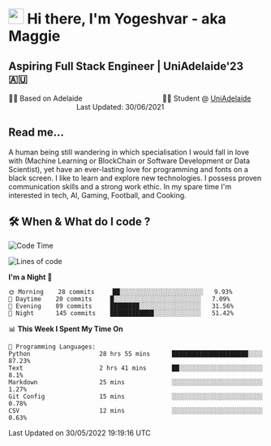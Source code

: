 <h1><img src="https://emojis.slackmojis.com/emojis/images/1531849430/4246/blob-sunglasses.gif?1531849430" width="30"/> Hi there, I'm Yogeshvar - aka Maggie</h1>

## Aspiring Full Stack Engineer | UniAdelaide'23 🇦🇺  
🏂🏻  Based on Adelaide &nbsp;&nbsp;&nbsp;&nbsp;&nbsp;&nbsp;&nbsp;&nbsp;&nbsp;&nbsp;&nbsp;&nbsp;&nbsp;&nbsp;&nbsp;&nbsp;&nbsp;&nbsp;&nbsp;&nbsp;&nbsp;&nbsp;&nbsp;&nbsp;&nbsp;&nbsp;&nbsp;&nbsp;&nbsp;&nbsp;&nbsp;&nbsp;&nbsp;&nbsp;&nbsp;&nbsp;&nbsp;&nbsp;&nbsp;👨‍💻 Student @ [UniAdelaide](https://www.adelaide.edu.au)   &nbsp;&nbsp;&nbsp;&nbsp;&nbsp;&nbsp;&nbsp;&nbsp;&nbsp;&nbsp;&nbsp;&nbsp;&nbsp;&nbsp;&nbsp;&nbsp;&nbsp;&nbsp;&nbsp;&nbsp;&nbsp;&nbsp;&nbsp;&nbsp;&nbsp;&nbsp;&nbsp;&nbsp;&nbsp;&nbsp;&nbsp;&nbsp; &nbsp;Last Updated: 30/06/2021

## Read me...

A human being still wandering in which specialisation I would fall in love with (Machine Learning or BlockChain or Software Development or Data Scientist), yet have an ever-lasting love for programming and fonts on a black screen. I like to learn and explore new technologies. I possess proven communication skills and a strong work ethic. In my spare time I'm interested in tech, AI, Gaming, Football, and Cooking.

## 🛠 When & What do I code ?  

<!--START_SECTION:waka-->
![Code Time](http://img.shields.io/badge/Code%20Time-1%2C549%20hrs%2025%20mins-blue)

![Lines of code](https://img.shields.io/badge/From%20Hello%20World%20I%27ve%20Written-2%20Million%20lines%20of%20code-blue)

**I'm a Night 🦉** 

```text
🌞 Morning    28 commits     ██░░░░░░░░░░░░░░░░░░░░░░░   9.93% 
🌆 Daytime    20 commits     █░░░░░░░░░░░░░░░░░░░░░░░░   7.09% 
🌃 Evening    89 commits     ████████░░░░░░░░░░░░░░░░░   31.56% 
🌙 Night      145 commits    ████████████░░░░░░░░░░░░░   51.42%

```


📊 **This Week I Spent My Time On** 

```text
💬 Programming Languages: 
Python                   28 hrs 55 mins      █████████████████████░░░░   87.23% 
Text                     2 hrs 41 mins       ██░░░░░░░░░░░░░░░░░░░░░░░   8.1% 
Markdown                 25 mins             ░░░░░░░░░░░░░░░░░░░░░░░░░   1.27% 
Git Config               15 mins             ░░░░░░░░░░░░░░░░░░░░░░░░░   0.78% 
CSV                      12 mins             ░░░░░░░░░░░░░░░░░░░░░░░░░   0.63%

```


 Last Updated on 30/05/2022 19:19:16 UTC
<!--END_SECTION:waka-->
